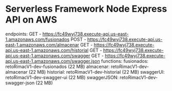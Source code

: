 <!--
title: 'Serverless Framework Node Express API service backed by DynamoDB on AWS'
description: 'This template demonstrates how to develop and deploy a simple Node Express API service backed by DynamoDB running on AWS Lambda using the Serverless Framework.'
layout: Doc
framework: v4
platform: AWS
language: nodeJS
priority: 1
authorLink: 'https://github.com/serverless'
authorName: 'Serverless, Inc.'
authorAvatar: 'https://avatars1.githubusercontent.com/u/13742415?s=200&v=4'
-->

# Serverless Framework Node Express API on AWS

endpoints:
  GET - https://fc49wyj738.execute-api.us-east-1.amazonaws.com/fusionados
  POST - https://fc49wyj738.execute-api.us-east-1.amazonaws.com/almacenar
  GET - https://fc49wyj738.execute-api.us-east-1.amazonaws.com/historial
  GET - https://fc49wyj738.execute-api.us-east-1.amazonaws.com/swagger
  GET - https://fc49wyj738.execute-api.us-east-1.amazonaws.com/swagger.json
functions:
  fusionados: retoRimacV1-dev-fusionados (22 MB)
  almacenar: retoRimacV1-dev-almacenar (22 MB)
  historial: retoRimacV1-dev-historial (22 MB)
  swaggerUI: retoRimacV1-dev-swagger-ui (22 MB)
  swaggerJSON: retoRimacV1-dev-swagger-json (22 MB)


